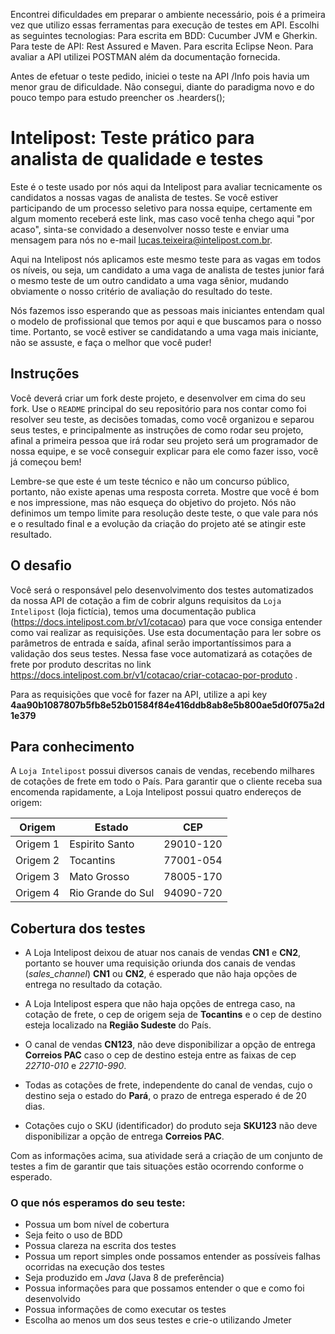 Encontrei dificuldades em preparar o ambiente necessário, pois é a primeira vez que utilizo essas ferramentas para execução de testes em API.
Escolhi as seguintes tecnologias:
Para escrita em BDD: Cucumber JVM e Gherkin.
Para teste de API: Rest Assured e Maven.
Para escrita Eclipse Neon.
Para avaliar a API utilizei POSTMAN além da documentação fornecida.

Antes de efetuar o teste pedido, iniciei o teste na API /Info pois havia um menor grau de dificuldade.
Não consegui, diante do paradigma novo e do pouco tempo para estudo preencher os .hearders();



# Intelipost: Teste prático para analista de qualidade e testes

Este é o teste usado por nós aqui da Intelipost para avaliar tecnicamente os candidatos a nossas vagas de analista de testes. Se você estiver participando de um processo seletivo para nossa equipe, certamente em algum momento receberá este link, mas caso você tenha chego aqui "por acaso", sinta-se convidado a desenvolver nosso teste e enviar uma mensagem para nós no e-mail lucas.teixeira@intelipost.com.br.

Aqui na Intelipost nós aplicamos este mesmo teste para as vagas em todos os níveis, ou seja, um candidato a uma vaga de analista de testes junior fará o mesmo teste de um outro candidato a uma vaga sênior, mudando obviamente o nosso critério de avaliação do resultado do teste.

Nós fazemos isso esperando que as pessoas mais iniciantes entendam qual o modelo de profissional que temos por aqui e que buscamos para o nosso time. Portanto, se você estiver se candidatando a uma vaga mais iniciante, não se assuste, e faça o melhor que você puder!

## Instruções

Você deverá criar um fork deste projeto, e desenvolver em cima do seu fork. Use o `README` principal do seu repositório para nos contar como foi resolver seu teste, as decisões tomadas, como você organizou e separou seus testes, e principalmente as instruções de como rodar seu projeto, afinal a primeira pessoa que irá rodar seu projeto será um programador de nossa equipe, e se você conseguir explicar para ele como fazer isso, você já começou bem!

Lembre-se que este é um teste técnico e não um concurso público, portanto, não existe apenas uma resposta correta. Mostre que você é bom e nos impressione, mas não esqueça do objetivo do projeto. Nós não definimos um tempo limite para resolução deste teste, o que vale para nós e o resultado final e a evolução da criação do projeto até se atingir este resultado.

## O desafio

Você será o responsável pelo desenvolvimento dos testes automatizados da nossa API de cotação a fim de cobrir alguns requisitos da `Loja Intelipost` (loja fictícia), temos uma documentação publica (https://docs.intelipost.com.br/v1/cotacao) para que voce consiga entender como vai realizar as requisições. Use esta documentação para ler sobre os parâmetros de entrada e saída, afinal serão importantíssimos para a validação dos seus testes. Nessa fase voce automatizará as cotações de frete por produto descritas no link https://docs.intelipost.com.br/v1/cotacao/criar-cotacao-por-produto .

Para as requisições que você for fazer na API, utilize a api key **4aa90b1087807b5fb8e52b01584f84e416ddb8ab8e5b800ae5d0f075a2d1e379**

 ## Para conhecimento

A `Loja Intelipost` possui diversos canais de vendas, recebendo milhares de cotações de frete em todo o País. Para garantir que o cliente receba sua encomenda rapidamente, a Loja Intelipost possui quatro endereços de origem:

| Origem | Estado | CEP |
| ------------- | ------------- | ------------- |
| Origem 1  | Espirito Santo  | 29010-120 |
| Origem 2  | Tocantins  | 77001-054 |
| Origem 3  | Mato Grosso  | 78005-170 |
| Origem 4  | Rio Grande do Sul  | 94090-720 |

## Cobertura dos testes

* A Loja Intelipost deixou de atuar nos canais de vendas **CN1** e **CN2**, portanto se houver uma requisição oriunda dos canais de vendas (_sales_channel_) **CN1** ou **CN2**, é esperado que não haja opções de entrega no resultado da cotação.

* A Loja Intelipost espera que não haja opções de entrega caso, na cotação de frete, o cep de origem seja de **Tocantins** e o cep de destino esteja localizado na **Região Sudeste** do País.

* O canal de vendas **CN123**, não deve disponibilizar a opção de entrega **Correios PAC** caso o cep de destino esteja entre as faixas de cep _22710-010_ e _22710-990_.

* Todas as cotações de frete, independente do canal de vendas, cujo o destino seja o estado do **Pará**, o prazo de entrega esperado é de 20 dias.

* Cotações cujo o SKU (identificador) do produto seja **SKU123** não deve disponibilizar a opção de entrega **Correios PAC**.

Com as informações acima, sua atividade será a criação de um conjunto de testes a fim de garantir que tais situações estão ocorrendo conforme o esperado.

### O que nós esperamos do seu teste:

* Possua um bom nível de cobertura
* Seja feito o uso de BDD
* Possua clareza na escrita dos testes
* Possua um report simples onde possamos entender as possíveis falhas ocorridas na execução dos testes
* Seja produzido em _Java_ (Java 8 de preferência)
* Possua informações para que possamos entender o que e como foi desenvolvido
* Possua informações de como executar os testes
* Escolha ao menos um dos seus testes e crie-o utilizando Jmeter
